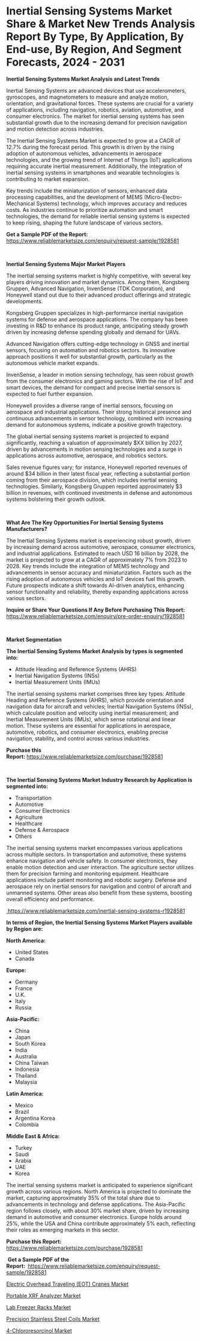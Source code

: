 <p><h1>Inertial Sensing Systems Market Share & Market New Trends Analysis Report By Type, By Application, By End-use, By Region, And Segment Forecasts, 2024 - 2031</h1></p><p><strong>Inertial Sensing Systems Market Analysis and Latest Trends</strong></p>
<p><p>Inertial Sensing Systems are advanced devices that use accelerometers, gyroscopes, and magnetometers to measure and analyze motion, orientation, and gravitational forces. These systems are crucial for a variety of applications, including navigation, robotics, aviation, automotive, and consumer electronics. The market for inertial sensing systems has seen substantial growth due to the increasing demand for precision navigation and motion detection across industries.</p><p>The Inertial Sensing Systems Market is expected to grow at a CAGR of 12.7% during the forecast period. This growth is driven by the rising adoption of autonomous vehicles, advancements in aerospace technologies, and the growing trend of Internet of Things (IoT) applications requiring accurate inertial measurement. Additionally, the integration of inertial sensing systems in smartphones and wearable technologies is contributing to market expansion. </p><p>Key trends include the miniaturization of sensors, enhanced data processing capabilities, and the development of MEMS (Micro-Electro-Mechanical Systems) technology, which improves accuracy and reduces costs. As industries continue to prioritize automation and smart technologies, the demand for reliable inertial sensing systems is expected to keep rising, shaping the future landscape of various sectors.</p></p>
<p><strong>Get a Sample PDF of the Report:&nbsp;</strong> <a href="https://www.reliablemarketsize.com/enquiry/request-sample/1928581?utm_campaign=1140&utm_medium=2&utm_source=Github&utm_content=ia&utm_term=25102024&utm_id=inertial-sensing-systems">https://www.reliablemarketsize.com/enquiry/request-sample/1928581</a></p>
<p>&nbsp;</p>
<p><strong>Inertial Sensing Systems Major Market Players</strong></p>
<p><p>The inertial sensing systems market is highly competitive, with several key players driving innovation and market dynamics. Among them, Kongsberg Gruppen, Advanced Navigation, InvenSense (TDK Corporation), and Honeywell stand out due to their advanced product offerings and strategic developments.</p><p>Kongsberg Gruppen specializes in high-performance inertial navigation systems for defense and aerospace applications. The company has been investing in R&D to enhance its product range, anticipating steady growth driven by increasing defense spending globally and demand for UAVs.</p><p>Advanced Navigation offers cutting-edge technology in GNSS and inertial sensors, focusing on automation and robotics sectors. Its innovative approach positions it well for substantial growth, particularly as the autonomous vehicle market expands.</p><p>InvenSense, a leader in motion sensing technology, has seen robust growth from the consumer electronics and gaming sectors. With the rise of IoT and smart devices, the demand for compact and precise inertial sensors is expected to fuel further expansion.</p><p>Honeywell provides a diverse range of inertial sensors, focusing on aerospace and industrial applications. Their strong historical presence and continuous advancements in sensor technology, combined with increasing demand for autonomous systems, indicate a positive growth trajectory.</p><p>The global inertial sensing systems market is projected to expand significantly, reaching a valuation of approximately $XX billion by 2027, driven by advancements in motion sensing technologies and a surge in applications across automotive, aerospace, and robotics sectors.</p><p>Sales revenue figures vary; for instance, Honeywell reported revenues of around $34 billion in their latest fiscal year, reflecting a substantial portion coming from their aerospace division, which includes inertial sensing technologies. Similarly, Kongsberg Gruppen reported approximately $3 billion in revenues, with continued investments in defense and autonomous systems bolstering their growth outlook.</p></p>
<p>&nbsp;</p>
<p><strong>What Are The Key Opportunities For Inertial Sensing Systems Manufacturers?</strong></p>
<p><p>The Inertial Sensing Systems market is experiencing robust growth, driven by increasing demand across automotive, aerospace, consumer electronics, and industrial applications. Estimated to reach USD 16 billion by 2028, the market is projected to grow at a CAGR of approximately 7% from 2023 to 2028. Key trends include the integration of MEMS technology and advancements in sensor accuracy and miniaturization. Factors such as the rising adoption of autonomous vehicles and IoT devices fuel this growth. Future prospects indicate a shift towards AI-driven analytics, enhancing sensor functionality and reliability, thereby expanding applications across various sectors.</p></p>
<p><strong>Inquire or Share Your Questions If Any Before Purchasing This Report:</strong> <a href="https://www.reliablemarketsize.com/enquiry/pre-order-enquiry/1928581?utm_campaign=1140&utm_medium=2&utm_source=Github&utm_content=ia&utm_term=25102024&utm_id=inertial-sensing-systems">https://www.reliablemarketsize.com/enquiry/pre-order-enquiry/1928581</a></p>
<p>&nbsp;</p>
<p><strong>Market Segmentation</strong></p>
<p><strong>The Inertial Sensing Systems Market Analysis by types is segmented into:</strong></p>
<p><ul><li>Attitude Heading and Reference Systems (AHRS)</li><li>Inertial Navigation Systems (INSs)</li><li>Inertial Measurement Units (IMUs)</li></ul></p>
<p><p>The inertial sensing systems market comprises three key types: Attitude Heading and Reference Systems (AHRS), which provide orientation and navigation data for aircraft and vehicles; Inertial Navigation Systems (INSs), which calculate position and velocity using inertial measurement; and Inertial Measurement Units (IMUs), which sense rotational and linear motion. These systems are essential for applications in aerospace, automotive, robotics, and consumer electronics, enabling precise navigation, stability, and control across various industries.</p></p>
<p><strong>Purchase this Report:&nbsp;</strong><a href="https://www.reliablemarketsize.com/purchase/1928581?utm_campaign=1140&utm_medium=2&utm_source=Github&utm_content=ia&utm_term=25102024&utm_id=inertial-sensing-systems">https://www.reliablemarketsize.com/purchase/1928581</a></p>
<p>&nbsp;</p>
<p><strong>The Inertial Sensing Systems Market Industry Research by Application is segmented into:</strong></p>
<p><ul><li>Transportation</li><li>Automotive</li><li>Consumer Electronics</li><li>Agriculture</li><li>Healthcare</li><li>Defense & Aerospace</li><li>Others</li></ul></p>
<p><p>The inertial sensing systems market encompasses various applications across multiple sectors. In transportation and automotive, these systems enhance navigation and vehicle safety. In consumer electronics, they enable motion detection and user interaction. The agriculture sector utilizes them for precision farming and monitoring equipment. Healthcare applications include patient monitoring and robotic surgery. Defense and aerospace rely on inertial sensors for navigation and control of aircraft and unmanned systems. Other areas also benefit from these systems, boosting overall efficiency and performance.</p></p>
<p><a href="https://www.reliablemarketsize.com/inertial-sensing-systems-r1928581?utm_campaign=1140&utm_medium=2&utm_source=Github&utm_content=ia&utm_term=25102024&utm_id=inertial-sensing-systems">&nbsp;https://www.reliablemarketsize.com/inertial-sensing-systems-r1928581</a></p>
<p><strong>In terms of Region, the Inertial Sensing Systems Market Players available by Region are:</strong></p>
<p>
    <p> <strong> North America: </strong>
        <ul>
            <li>United States</li>
            <li>Canada</li>
        </ul>
        </p> 
    <p> <strong> Europe: </strong>
        <ul>
            <li>Germany</li>
            <li>France</li>
            <li>U.K.</li>
            <li>Italy</li>
            <li>Russia</li>
        </ul>
        </p> 
    <p> <strong> Asia-Pacific: </strong>
        <ul>
            <li>China</li>
            <li>Japan</li>
            <li>South Korea</li>
            <li>India</li>
            <li>Australia</li>
            <li>China Taiwan</li>
            <li>Indonesia</li>
            <li>Thailand</li>
            <li>Malaysia</li>
        </ul>
        </p> 
    <p> <strong> Latin America: </strong>
        <ul>
            <li>Mexico</li>
            <li>Brazil</li>
            <li>Argentina Korea</li>
            <li>Colombia</li>
        </ul>
        </p> 
    <p> <strong> Middle East & Africa: </strong>
        <ul>
            <li>Turkey</li>
            <li>Saudi</li>
            <li>Arabia</li>
            <li>UAE</li>
            <li>Korea</li>
        </ul>
    </p>
    </p>
<p><p>The inertial sensing systems market is anticipated to experience significant growth across various regions. North America is projected to dominate the market, capturing approximately 35% of the total share due to advancements in technology and defense applications. The Asia-Pacific region follows closely, with about 30% market share, driven by increasing demand in automotive and consumer electronics. Europe holds around 25%, while the USA and China contribute approximately 5% each, reflecting their roles as emerging markets in this sector.</p></p>
<p><strong>Purchase this Report: </strong><a href="https://www.reliablemarketsize.com/purchase/1928581?utm_campaign=1140&utm_medium=2&utm_source=Github&utm_content=ia&utm_term=25102024&utm_id=inertial-sensing-systems">https://www.reliablemarketsize.com/purchase/1928581</a></p>
<p>&nbsp;<strong>Get a Sample PDF of the Report:&nbsp;&nbsp;</strong><a href="https://www.reliablemarketsize.com/enquiry/request-sample/1928581?utm_campaign=1140&utm_medium=2&utm_source=Github&utm_content=ia&utm_term=25102024&utm_id=inertial-sensing-systems">https://www.reliablemarketsize.com/enquiry/request-sample/1928581</a></p>
<p><strong></strong></p>
<p><p><a href="https://github.com/b9uxfeyen/Market-Research-Report-List-1/blob/main/electric-overhead-traveling-eot-cranes-market.md?utm_campaign=1140&utm_medium=2&utm_source=Github&utm_content=ia&utm_term=25102024&utm_id=inertial-sensing-systems">Electric Overhead Traveling (EOT) Cranes Market</a></p><p><a href="https://issuu.com/reportprime-2/docs/portable-xrf-analyzer-market-size-2_18ac98dc685862?utm_campaign=1140&utm_medium=2&utm_source=Github&utm_content=ia&utm_term=25102024&utm_id=inertial-sensing-systems">Portable XRF Analyzer Market</a></p><p><a href="https://issuu.com/reportprime-2/docs/lab-freezer-racks-market-size-2030._14c7e1ec45fdf7?utm_campaign=1140&utm_medium=2&utm_source=Github&utm_content=ia&utm_term=25102024&utm_id=inertial-sensing-systems">Lab Freezer Racks Market</a></p><p><a href="https://www.linkedin.com/pulse/future-precision-stainless-steel-coils-market-global-forecast-vj7rc?utm_campaign=1140&utm_medium=2&utm_source=Github&utm_content=ia&utm_term=25102024&utm_id=inertial-sensing-systems">Precision Stainless Steel Coils Market</a></p><p><a href="https://www.linkedin.com/pulse/market-insights-global-4-chlororesorcinol-forecast-innovation-r4x1c?utm_campaign=1140&utm_medium=2&utm_source=Github&utm_content=ia&utm_term=25102024&utm_id=inertial-sensing-systems">4-Chlororesorcinol Market</a></p></p>